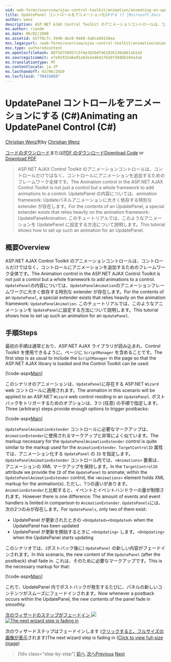 ```yaml
---
uid: web-forms/overview/ajax-control-toolkit/animation/animating-an-updatepanel-control-cs
title: UpdatePanel コントロールをアニメーション化C#する () |Microsoft Docs
author: wenz
description: ASP.NET AJAX Control Toolkit のアニメーションコントロールは、コントロールだけではなく、コントロールにアニメーションを追加するためのフレームワーク全体です。 ... の内容
ms.author: riande
ms.date: 06/02/2008
ms.assetid: e57f8c7c-3940-4bc0-9468-3a0ca69158ea
msc.legacyurl: /web-forms/overview/ajax-control-toolkit/animation/animating-an-updatepanel-control-cs
msc.type: authoredcontent
ms.openlocfilehash: 8875d750d57c5f4e362bdf461826130a881ab1d4
ms.sourcegitcommit: e7e91932a6e91a63e2e46417626f39d6b244a3ab
ms.translationtype: MT
ms.contentlocale: ja-JP
ms.lasthandoff: 03/06/2020
ms.locfileid: "78431050"
---
```

# <a name="animating-an-updatepanel-control-c"></a><span data-ttu-id="3ed16-104">UpdatePanel コントロールをアニメーションにする (C#)</span><span class="sxs-lookup"><span data-stu-id="3ed16-104">Animating an UpdatePanel Control (C#)</span></span>

<span data-ttu-id="3ed16-105">[Christian Wenz](https://github.com/wenz)別</span><span class="sxs-lookup"><span data-stu-id="3ed16-105">by [Christian Wenz](https://github.com/wenz)</span></span>

<span data-ttu-id="3ed16-106">[コードのダウンロード](https://download.microsoft.com/download/9/3/f/93f8daea-bebd-4821-833b-95205389c7d0/UpdatePanelAnimation1.cs.zip)または[PDF のダウンロード](https://download.microsoft.com/download/b/6/a/b6ae89ee-df69-4c87-9bfb-ad1eb2b23373/updatepanelanimation1CS.pdf)</span><span class="sxs-lookup"><span data-stu-id="3ed16-106">[Download Code](https://download.microsoft.com/download/9/3/f/93f8daea-bebd-4821-833b-95205389c7d0/UpdatePanelAnimation1.cs.zip) or [Download PDF](https://download.microsoft.com/download/b/6/a/b6ae89ee-df69-4c87-9bfb-ad1eb2b23373/updatepanelanimation1CS.pdf)</span></span>

> <span data-ttu-id="3ed16-107">ASP.NET AJAX Control Toolkit のアニメーションコントロールは、コントロールだけではなく、コントロールにアニメーションを追加するためのフレームワーク全体です。</span><span class="sxs-lookup"><span data-stu-id="3ed16-107">The Animation control in the ASP.NET AJAX Control Toolkit is not just a control but a whole framework to add animations to a control.</span></span> <span data-ttu-id="3ed16-108">UpdatePanel の内容については、animation framework: Updateパネルアニメーションに大きく依存する特別な extender が存在します。</span><span class="sxs-lookup"><span data-stu-id="3ed16-108">For the contents of an UpdatePanel, a special extender exists that relies heavily on the animation framework: UpdatePanelAnimation.</span></span> <span data-ttu-id="3ed16-109">このチュートリアルでは、このようなアニメーションを UpdatePanel に設定する方法について説明します。</span><span class="sxs-lookup"><span data-stu-id="3ed16-109">This tutorial shows how to set up such an animation for an UpdatePanel.</span></span>

## <a name="overview"></a><span data-ttu-id="3ed16-110">概要</span><span class="sxs-lookup"><span data-stu-id="3ed16-110">Overview</span></span>

<span data-ttu-id="3ed16-111">ASP.NET AJAX Control Toolkit のアニメーションコントロールは、コントロールだけではなく、コントロールにアニメーションを追加するためのフレームワーク全体です。</span><span class="sxs-lookup"><span data-stu-id="3ed16-111">The Animation control in the ASP.NET AJAX Control Toolkit is not just a control but a whole framework to add animations to a control.</span></span> <span data-ttu-id="3ed16-112">`UpdatePanel`の内容については、`UpdatePanelAnimation`のアニメーションフレームワークに大きく依存する特別な extender が存在します。</span><span class="sxs-lookup"><span data-stu-id="3ed16-112">For the contents of an `UpdatePanel`, a special extender exists that relies heavily on the animation framework: `UpdatePanelAnimation`.</span></span> <span data-ttu-id="3ed16-113">このチュートリアルでは、このようなアニメーションを `UpdatePanel`に設定する方法について説明します。</span><span class="sxs-lookup"><span data-stu-id="3ed16-113">This tutorial shows how to set up such an animation for an `UpdatePanel`.</span></span>

## <a name="steps"></a><span data-ttu-id="3ed16-114">手順</span><span class="sxs-lookup"><span data-stu-id="3ed16-114">Steps</span></span>

<span data-ttu-id="3ed16-115">最初の手順は通常どおり、ASP.NET AJAX ライブラリが読み込まれ、Control Toolkit を使用できるように、ページに `ScriptManager` を含めることです。</span><span class="sxs-lookup"><span data-stu-id="3ed16-115">The first step is as usual to include the `ScriptManager` in the page so that the ASP.NET AJAX library is loaded and the Control Toolkit can be used:</span></span>

[!code-aspx[Main](animating-an-updatepanel-control-cs/samples/sample1.aspx)]

<span data-ttu-id="3ed16-116">このシナリオのアニメーションは、`UpdatePanel`に存在する ASP.NET `Wizard` web コントロールに適用されます。</span><span class="sxs-lookup"><span data-stu-id="3ed16-116">The animation in this scenario will be applied to an ASP.NET `Wizard` web control residing in an `UpdatePanel`.</span></span> <span data-ttu-id="3ed16-117">ポストバックをトリガーするためのオプションは、3つ (任意) の手順で指定します。</span><span class="sxs-lookup"><span data-stu-id="3ed16-117">Three (arbitrary) steps provide enough options to trigger postbacks:</span></span>

[!code-aspx[Main](animating-an-updatepanel-control-cs/samples/sample2.aspx)]

<span data-ttu-id="3ed16-118">`UpdatePanelAnimationExtender` コントロールに必要なマークアップは、`AnimationExtender`に使用されるマークアップと非常によく似ています。</span><span class="sxs-lookup"><span data-stu-id="3ed16-118">The markup necessary for the `UpdatePanelAnimationExtender` control is quite similar to the markup used for the `AnimationExtender`.</span></span> <span data-ttu-id="3ed16-119">`TargetControlID` 属性では、アニメーション化する `UpdatePanel` の `ID` を指定します。`UpdatePanelAnimationExtender` コントロール内では、`<Animations>` 要素は、アニメーションの XML マークアップを保持します。</span><span class="sxs-lookup"><span data-stu-id="3ed16-119">In the `TargetControlID` attribute we provide the `ID` of the `UpdatePanel` to animate; within the `UpdatePanelAnimationExtender` control, the `<Animations>` element holds XML markup for the animation(s).</span></span> <span data-ttu-id="3ed16-120">ただし、1つの違いがあります。 `AnimationExtender`と比較すると、イベントとイベントハンドラーの量が制限されます。</span><span class="sxs-lookup"><span data-stu-id="3ed16-120">However there is one difference: The amount of events and event handlers is limited in comparison to `AnimationExtender`.</span></span> <span data-ttu-id="3ed16-121">`UpdatePanels`には、次の2つのみが存在します。</span><span class="sxs-lookup"><span data-stu-id="3ed16-121">For `UpdatePanels`, only two of them exist:</span></span>

- <span data-ttu-id="3ed16-122">UpdatePanel が更新されたときの `<OnUpdated>`</span><span class="sxs-lookup"><span data-stu-id="3ed16-122">`<OnUpdated>` when the UpdatePanel has been updated</span></span>
- <span data-ttu-id="3ed16-123">UpdatePanel が更新を開始するときに `<OnUpdating>` します。</span><span class="sxs-lookup"><span data-stu-id="3ed16-123">`<OnUpdating>` when the UpdatePanel starts updating</span></span>

<span data-ttu-id="3ed16-124">このシナリオでは、(ポストバック後に) `UpdatePanel` の新しい内容がフェードインされます。</span><span class="sxs-lookup"><span data-stu-id="3ed16-124">In this scenario, the new content of the `UpdatePanel` (after the postback) shall fade in.</span></span> <span data-ttu-id="3ed16-125">これは、そのために必要なマークアップです。</span><span class="sxs-lookup"><span data-stu-id="3ed16-125">This is the necessary markup for that:</span></span>

[!code-aspx[Main](animating-an-updatepanel-control-cs/samples/sample3.aspx)]

<span data-ttu-id="3ed16-126">これで、UpdatePanel 内でポストバックが発生するたびに、パネルの新しいコンテンツがスムーズにフェードインされます。</span><span class="sxs-lookup"><span data-stu-id="3ed16-126">Now whenever a postback occurs within the UpdatePanel, the new contents of the panel fade in smoothly.</span></span>

<span data-ttu-id="3ed16-127">[次のウィザードのステップがフェードイン ![](animating-an-updatepanel-control-cs/_static/image2.png)](animating-an-updatepanel-control-cs/_static/image1.png)</span><span class="sxs-lookup"><span data-stu-id="3ed16-127">[![The next wizard step is fading in](animating-an-updatepanel-control-cs/_static/image2.png)](animating-an-updatepanel-control-cs/_static/image1.png)</span></span>

<span data-ttu-id="3ed16-128">次のウィザードステップはフェードインします ([クリックすると、フルサイズの画像が表示](animating-an-updatepanel-control-cs/_static/image3.png)されます)</span><span class="sxs-lookup"><span data-stu-id="3ed16-128">The next wizard step is fading in ([Click to view full-size image](animating-an-updatepanel-control-cs/_static/image3.png))</span></span>

> [!div class="step-by-step"]
> <span data-ttu-id="3ed16-129">[前へ](changing-an-animation-using-client-side-code-cs.md)
> [次へ](dynamically-controlling-updatepanel-animations-cs.md)</span><span class="sxs-lookup"><span data-stu-id="3ed16-129">[Previous](changing-an-animation-using-client-side-code-cs.md)
[Next](dynamically-controlling-updatepanel-animations-cs.md)</span></span>
